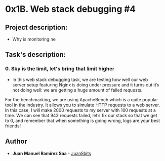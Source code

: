 # 0x1B. Web stack debugging #4


## Project description:

* Why is monitoring ne

## Task's description:

### 0. Sky is the limit, let's bring that limit higher
* In this web stack debugging task, we are testing how well our web server setup featuring Nginx is doing under pressure and it turns out it’s not doing well: we are getting a huge amount of failed requests.

For the benchmarking, we are using ApacheBench which is a quite popular tool in the industry. It allows you to simulate HTTP requests to a web server. In this case, I will make 2000 requests to my server with 100 requests at a time. We can see that 943 requests failed, let’s fix our stack so that we get to 0, and remember that when something is going wrong, logs are your best friends!

## Author
* **Juan Manuel Ramírez Saa** - [Juan8bits](https://github.com/Juan8bits)

